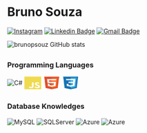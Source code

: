 # Bruno Souza

<div 
 
[![Instagram](https://img.shields.io/badge/@brunopsouza_-333ccc?style=flat-square&logo=instagram&logoColor=white)](https://www.instagram.com/brunopsouza_/)
[![Linkedin Badge](https://img.shields.io/badge/-Bruno%20Souza-333ccc?style=flat-square&labelColor=3333cc&logo=Linkedin&logoColor=white&link=https://www.linkedin.com/in/bruno-souza-014176204/)](https://www.linkedin.com/in/bruno-souza-014176204/) 
[![Gmail Badge](https://img.shields.io/badge/-brunocarlos.p.souza@gmail.com-333ccc?style=flat-square&logo=Gmail&logoColor=white&link=mailto:brunocarlos.p.souza@gmail.com)](mailto:brunocarlos.p.souza@gmail.com)

</div>

<div 
  
![brunopsouz GitHub stats](https://github-readme-stats.vercel.app/api/top-langs/?username=brunopsouz&show_icons=true&layout=compact&theme=gotham)

</div>

##

 <div style="flex-basis: 48%;">
    <h3>Programming Languages</h3>
    <img align="center" alt="C#" height="30" width="40" src="https://cdn.jsdelivr.net/gh/devicons/devicon@latest/icons/csharp/csharp-original.svg">
    <img align="center" alt="Js" height="30" width="40" src="https://raw.githubusercontent.com/devicons/devicon/master/icons/javascript/javascript-plain.svg">
    <img align="center" alt="HTML" height="30" width="40" src="https://raw.githubusercontent.com/devicons/devicon/master/icons/html5/html5-original.svg">
    <img align="center" alt="CSS" height="30" width="40" src="https://raw.githubusercontent.com/devicons/devicon/master/icons/css3/css3-original.svg">
  </div>

  ##
  
 <div style="flex-basis: 48%;">
    <h3>Database Knowledges</h3>
    <img align="center" alt="MySQL" height="30" width="40" src="https://cdn.jsdelivr.net/gh/devicons/devicon@latest/icons/mysql/mysql-original-wordmark.svg" />
    <img align="center" alt="SQLServer" height="30" width="40" src="https://cdn.jsdelivr.net/gh/devicons/devicon@latest/icons/microsoftsqlserver/microsoftsqlserver-original.svg" >
    <img align="center" alt="Azure" height="30" width="40" src="https://cdn.jsdelivr.net/gh/devicons/devicon@latest/icons/azuresqldatabase/azuresqldatabase-original.svg">
    <img align="center" alt="Azure" height="30" width="40" src="https://cdn.jsdelivr.net/gh/devicons/devicon@latest/icons/azuredevops/azuredevops-original.svg">
  </div>
  
##
          
          
